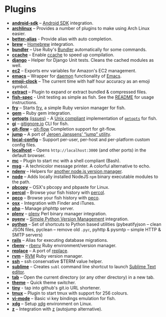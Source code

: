 # Plugins
* [__android-sdk__](https://github.com/oh-my-fish/plugin-android-sdk) – [Android SDK](http://developer.android.com/sdk/index.html) integration.
* [__archlinux__](https://github.com/oh-my-fish/plugin-archlinux) – Provides a number of plugins to make using Arch Linux easier.
* [__better-alias__](https://github.com/oh-my-fish/plugin-balias) - Provide alias with auto completion.
* [__brew__](https://github.com/oh-my-fish/plugin-brew) – [Homebrew](http://brew.sh/) integration.
* [__bundler__](https://github.com/oh-my-fish/plugin-bundler) – Use Ruby's [Bundler](http://bundler.io/) automatically for some commands.
* [__ccache__](https://github.com/oh-my-fish/plugin-ccache) – Enable [ccache](http://ccache.samba.org/) to speed up compilation.
* [__django__](https://github.com/oh-my-fish/plugin-django) – Helper for Django Unit tests. Cleans the cached modules as well.
* [__ec2__](https://github.com/oh-my-fish/plugin-ec2) – Exports env variables for Amazon's EC2 management.
* [__emacs__](https://github.com/oh-my-fish/plugin-emacs) – Wrapper for [daemon](http://www.emacswiki.org/emacs/EmacsAsDaemon) functionality of [Emacs](https://www.gnu.org/software/emacs/).
* [__emoji-clock__](https://github.com/oh-my-fish/plugin-emoji-clock) – The current time with half hour accuracy as an emoji symbol.
* [__extract__](https://github.com/oh-my-fish/plugin-extract) – Plugin to expand or extract bundled & compressed files.
* [__fish-spec__](https://github.com/oh-my-fish/plugin-fish-spec) - Unit testing as simple as fish. See the [README](fish-spec/README.markdown) for usage instructions.
* [__fry__](https://github.com/oh-my-fish/plugin-fry) – Starts [fry](https://github.com/terlar/fry), a simple Ruby version manager for fish.
* [__gem__](https://github.com/oh-my-fish/plugin-gem) – Ruby gem integration.
* [__getopts__](https://github.com/oh-my-fish/plugin-getopts) [(issues)](https://github.com/bucaran/getopts) - A [Unix compliant](http://pubs.opengroup.org/onlinepubs/7908799/xbd/utilconv.html) implementation of [`getopts`](http://en.wikipedia.org/wiki/Getopts) for fish.
* [__gi__](https://github.com/oh-my-fish/plugin-gi) – [gitignore.io](http://gitignore.io) CLI for fish.
* [__git-flow__](https://github.com/oh-my-fish/plugin-git-flow) – [git-flow](https://github.com/nvie/gitflow) Completion support for git-flow.
* [__jump__](https://github.com/oh-my-fish/plugin-jump) – A port of [Jeroen Janssens’ “jump” utility](http://jeroenjanssens.com/2013/08/16/quickly-navigate-your-filesystem-from-the-command-line.html).
* [__local-config__](https://github.com/oh-my-fish/plugin-local-config) – Support per-user, per-host and per-platform custom config files.
* [__localhost__](https://github.com/oh-my-fish/plugin-localhost) – Opens `http://localhost:3000` (and other ports) in the default browser.
* [__mc__](https://github.com/oh-my-fish/plugin-mc) – Plugin to start mc with a shell compliant (Bash).
* [__msg__](https://github.com/oh-my-fish/plugin-msg) - A technicolor message printer. A colorful alternative to echo.
* [__ndenv__](https://github.com/oh-my-fish/plugin-ndenv) – Helpers for [another node.js version manager](https://github.com/riywo/ndenv).
* [__node__](https://github.com/oh-my-fish/plugin-node) – Adds locally installed NodeJS `npm` binary executable modules to the path.
* [__pbcopy__](https://github.com/oh-my-fish/plugin-pbcopy) – OSX's pbcopy and pbpaste for Linux.
* [__percol__](https://github.com/oh-my-fish/plugin-percol) – Browse your fish history with [percol](https://github.com/mooz/percol).
* [__peco__](https://github.com/oh-my-fish/plugin-peco) – Browse your fish history with [peco](https://github.com/peco/peco).
* [__osx__](https://github.com/oh-my-fish/plugin-osx) - Integration with Finder and iTunes.
* [__php__](https://github.com/oh-my-fish/plugin-php) – Manage phphttp server.
* [__plenv__](https://github.com/oh-my-fish/plugin-plenv) – [plenv](https://github.com/tokuhirom/plenv) Perl binary manager integration.
* [__pyenv__](https://github.com/oh-my-fish/plugin-pyenv) – [Simple Python Version Management](https://github.com/yyuu/pyenv) integration.
* [__python__](https://github.com/oh-my-fish/plugin-python) – Set of shortcuts to Python based utilities (pybeatifyjson – clean JSON files, pyclean – remove old `.pyc`, pyhttp & pysmtp – simple HTTP & SMTP servers)
* [__rails__](https://github.com/oh-my-fish/plugin-rails) – Alias for executing database migrations.
* [__rbenv__](https://github.com/oh-my-fish/plugin-rbenv) – [rbenv](https://github.com/sstephenson/rbenv) Ruby environment/version manager.
* [__replace__](https://github.com/oh-my-fish/plugin-replace) – A port of [replace](https://github.com/thoughtbot/dotfiles/blob/master/bin/replace).
* [__rvm__](https://github.com/oh-my-fish/plugin-rvm) – [RVM](http://rvm.io) Ruby version manager.
* [__ssh__](https://github.com/oh-my-fish/plugin-ssh) – ssh conservative $TERM value helper.
* [__sublime__](https://github.com/oh-my-fish/plugin-sublime) – Creates `subl` command line shortcut to launch [Sublime Text editor](http://sublimetext.com/).
* [__tab__](https://github.com/oh-my-fish/plugin-tab) – Open the current directory (or any other directory) in a new tab.
* [__theme__](https://github.com/oh-my-fish/plugin-theme) – Quick theme switcher.
* [__tiny__](https://github.com/oh-my-fish/plugin-tiny) - tap into github's git.io URL shortener.
* [__tmux__](https://github.com/oh-my-fish/plugin-tmux) – Plugin to start tmux with support for 256 colours.
* [__vi-mode__](https://github.com/oh-my-fish/plugin-vi-mode) – Basic vi key bindings emulation for fish.
* [__xdg__](https://github.com/oh-my-fish/plugin-xdg) – Setup [xdg](http://standards.freedesktop.org/basedir-spec/basedir-spec-latest.html) environment on Linux.
* [__z__](https://github.com/oh-my-fish/plugin-z) – Integration with [z](https://github.com/rupa/z) (autojump alternative).
